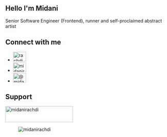 <section>
  <h1>Hello I'm Midani</h1>
  <p>Senior Software Engineer (Frontend), runner and self-proclaimed abstract artist</p>
</section>

<section>
  <h2>Connect with me</h2>
  <ul>
    <li>
      <a href="https://twitter.com/rachdimidani" target="_blank">
        <img src="https://raw.githubusercontent.com/rahuldkjain/github-profile-readme-generator/master/src/images/icons/Social/twitter.svg" alt="rachdimidani" height="30" width="40" />
      </a>
    </li>
    <li>
      <a href="https://linkedin.com/in/midanirachdi" target="_blank">
        <img src="https://raw.githubusercontent.com/rahuldkjain/github-profile-readme-generator/master/src/images/icons/Social/linked-in-alt.svg" alt="midanirachdi" height="30" width="40" />
      </a>
    </li>
    <li>
      <a href="https://medium.com/@midani" target="_blank">
        <img src="https://raw.githubusercontent.com/rahuldkjain/github-profile-readme-generator/master/src/images/icons/Social/medium.svg" alt="@midani" height="30" width="40" />
      </a>
    </li>
  </ul>
</section>

<section>
  <h2>Support</h2>
  <p>
    <a href="https://ko-fi.com/midanirachdi">
      <img src="https://cdn.ko-fi.com/cdn/kofi3.png?v=3" height="50" width="210" alt="midanirachdi" />
    </a>
  </p>
</section>

<section>
  <figure>
    <img src="https://komarev.com/ghpvc/?username=midanirachdi&label=Profile%20views&color=0e75b6&style=flat" alt="midanirachdi" />
  </figure>
</section>
